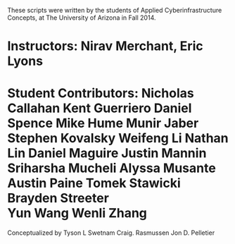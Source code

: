 These scripts were written by the students of Applied Cyberinfrastructure Concepts, 
at The University of Arizona in Fall 2014.

Instructors:
Nirav Merchant, Eric Lyons
=========================================================  
Student Contributors:
Nicholas Callahan 
Kent Guerriero
Daniel Spence
Mike Hume
Munir Jaber
Stephen Kovalsky
Weifeng Li 
Nathan Lin
Daniel Maguire
Justin Mannin
Sriharsha Mucheli 
Alyssa Musante 
Austin Paine
Tomek Stawicki
Brayden Streeter  
Yun Wang
Wenli Zhang
=========================================================  
Conceptualized by
Tyson L Swetnam
Craig. Rasmussen
Jon D. Pelletier
